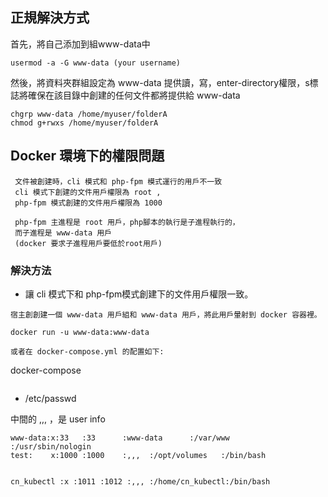 ## 正規解決方式

首先，將自己添加到組www-data中
```
usermod -a -G www-data (your username)
```
然後，將資料夾群組設定為 www-data
提供讀，寫，enter-directory權限，s標誌將確保在該目錄中創建的任何文件都將提供給 www-data
```
chgrp www-data /home/myuser/folderA
chmod g+rwxs /home/myuser/folderA
```

## Docker 環境下的權限問題
```
 文件被創建時，cli 模式和 php-fpm 模式運行的用戶不一致
 cli 模式下創建的文件用戶權限為 root , 
 php-fpm 模式創建的文件用戶權限為 1000
 
 php-fpm 主進程是 root 用戶，php腳本的執行是子進程執行的，
 而子進程是 www-data 用戶
 (docker 要求子進程用戶要低於root用戶)
```
 
 ### 解決方法
 
 * 讓 cli 模式下和 php-fpm模式創建下的文件用戶權限一致。
 ```
 宿主創創建一個 www-data 用戶組和 www-data 用戶，將此用戶暈射到 docker 容器裡。
 
 docker run -u www-data:www-data
 
 或者在 docker-compose.yml 的配置如下:
  ```
 docker-compose
 ```
 ```
 
* /etc/passwd

中間的 ,,, ，是 user info

 ```
www-data:x:33   :33      :www-data      :/var/www           :/usr/sbin/nologin
test:    x:1000 :1000    :,,,  :/opt/volumes   :/bin/bash


cn_kubectl :x :1011 :1012 :,,, :/home/cn_kubectl:/bin/bash

 ```
 

